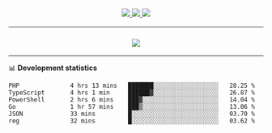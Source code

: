 <h3 align="center">
  <a href="https://github.com/hwalker928">
      <img src="https://img.shields.io/github/followers/hwalker928?label=Followers&style=for-the-badge&color=lightblue">
  </a>
  <a href="https://harryw.link/discord" alt="Discord">
      <img src="https://img.shields.io/discord/738451951758606336?label=discord&style=for-the-badge&color=lightblue"/>
  </a>
  <a href="https://harryw.link/sparked" alt="Sparked Host">
      <img src="https://img.shields.io/static/v1?label=Sponsor&message=Sparked%20Host&color=yellow&style=for-the-badge"/>
  </a>
</h3>

<hr>


<h3 align="center">
  <a href="https://github.com/hwalker928">
      <img src="https://github-profile-trophy.vercel.app/?username=hwalker928&no-bg=true&no-frame=true">
  </a>
</h3>


<hr>

📊 **Development statistics**

<!--START_SECTION:waka-->

```text
PHP              4 hrs 13 mins   ███████░░░░░░░░░░░░░░░░░░   28.25 %
TypeScript       4 hrs 1 min     ██████▓░░░░░░░░░░░░░░░░░░   26.87 %
PowerShell       2 hrs 6 mins    ███▓░░░░░░░░░░░░░░░░░░░░░   14.04 %
Go               1 hr 57 mins    ███▒░░░░░░░░░░░░░░░░░░░░░   13.06 %
JSON             33 mins         █░░░░░░░░░░░░░░░░░░░░░░░░   03.70 %
reg              32 mins         █░░░░░░░░░░░░░░░░░░░░░░░░   03.62 %
```

<!--END_SECTION:waka-->
